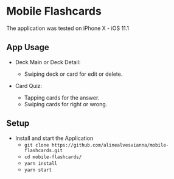# Mobile Flashcards

The application was tested on iPhone X - iOS 11.1

## App Usage
* Deck Main or Deck Detail:
    - Swiping deck or card for edit or delete.

* Card Quiz:
    - Tapping cards for the answer.
    - Swiping cards for right or wrong.

## Setup

* Install and start the Application
    - `git clone https://github.com/alinealvesvianna/mobile-flashcards.git`
    - `cd mobile-flashcards/`
    - `yarn install`
    - `yarn start`
